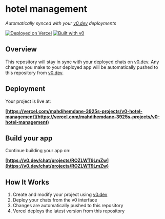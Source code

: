# hotel management

*Automatically synced with your [v0.dev](https://v0.dev) deployments*

[![Deployed on Vercel](https://img.shields.io/badge/Deployed%20on-Vercel-black?style=for-the-badge&logo=vercel)](https://vercel.com/mahdihemdane-3925s-projects/v0-hotel-management)
[![Built with v0](https://img.shields.io/badge/Built%20with-v0.dev-black?style=for-the-badge)](https://v0.dev/chat/projects/ROZLWT9LmZw)

## Overview

This repository will stay in sync with your deployed chats on [v0.dev](https://v0.dev).
Any changes you make to your deployed app will be automatically pushed to this repository from [v0.dev](https://v0.dev).

## Deployment

Your project is live at:

**[https://vercel.com/mahdihemdane-3925s-projects/v0-hotel-management](https://vercel.com/mahdihemdane-3925s-projects/v0-hotel-management)**

## Build your app

Continue building your app on:

**[https://v0.dev/chat/projects/ROZLWT9LmZw](https://v0.dev/chat/projects/ROZLWT9LmZw)**

## How It Works

1. Create and modify your project using [v0.dev](https://v0.dev)
2. Deploy your chats from the v0 interface
3. Changes are automatically pushed to this repository
4. Vercel deploys the latest version from this repository
